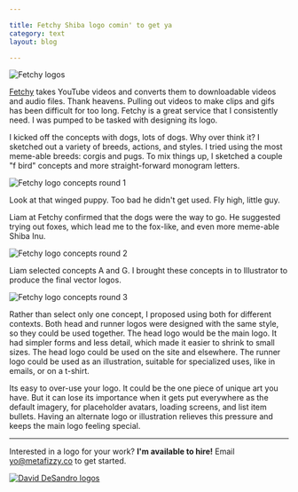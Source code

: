 ```yaml
---

title: Fetchy Shiba logo comin' to get ya
category: text
layout: blog

---
```


![Fetchy logos](http://i.imgur.com/zwxfN0H.png)

[Fetchy](https://fetchy.io) takes YouTube videos and converts them to downloadable videos and audio files. Thank heavens. Pulling out videos to make clips and gifs has been difficult for too long. Fetchy is a great service that I consistently need. I was pumped to be tasked with designing its logo.

I kicked off the concepts with dogs, lots of dogs. Why over think it? I sketched out a variety of breeds, actions, and styles. I tried using the most meme-able breeds: corgis and pugs. To mix things up, I sketched a couple "f bird" concepts and more straight-forward monogram letters.

![Fetchy logo concepts round 1](http://i.imgur.com/E9lzXF0.jpg)

Look at that winged puppy. Too bad he didn't get used. Fly high, little guy.

Liam at Fetchy confirmed that the dogs were the way to go. He suggested trying out foxes, which lead me to the fox-like, and even more meme-able Shiba Inu.

![Fetchy logo concepts round 2](http://i.imgur.com/VaTvFxC.jpg)

Liam selected concepts A and G. I brought these concepts in to Illustrator to produce the final vector logos.

![Fetchy logo concepts round 3](http://i.imgur.com/r6zBQaQ.png)

Rather than select only one concept, I proposed using both for different contexts. Both head and runner logos were designed with the same style, so they could be used together. The head logo would be the main logo. It had simpler forms and less detail, which made it easier to shrink to small sizes. The head logo could be used on the site and elsewhere.  The runner logo could be used as an illustration, suitable for specialized uses, like in emails, or on a t-shirt.

Its easy to over-use your logo. It could be the one piece of unique art you have. But it can lose its importance when it gets put everywhere as the default imagery, for placeholder avatars, loading screens, and list item bullets. Having an alternate logo or illustration relieves this pressure and keeps the main logo feeling special.

---

Interested in a logo for your work? **I'm available to hire!** Email [yo@metafizzy.co](mailto:yo@metafizzy.co) to get started.

[![David DeSandro logos](http://i.imgur.com/CnPTf14.png)](http://desandro.com/#logos)
